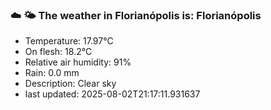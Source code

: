 ### ☁️ 🌤️  The weather in Florianópolis is: Florianópolis

- Temperature: 17.97°C
- On flesh: 18.2°C
- Relative air humidity: 91%
- Rain: 0.0 mm
- Description: Clear sky
- last updated: 2025-08-02T21:17:11.931637
